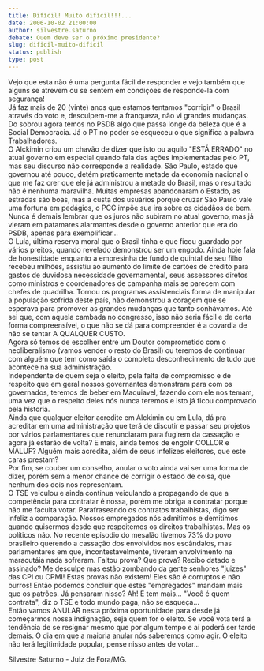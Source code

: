 ```yaml
---
title: Difícil! Muito difícil!!!...
date: 2006-10-02 21:00:00
author: silvestre.saturno
debate: Quem deve ser o próximo presidente?
slug: dificil-muito-dificil
status: publish 
type: post
---
```


Vejo que esta não é uma pergunta fácil de responder e vejo também que alguns se atrevem ou se sentem em condições de responde-la com segurança!  
Já faz mais de 20 (vinte) anos que estamos tentamos "corrigir" o Brasil através do voto e, desculpem-me a franqueza, não vi grandes mudanças. Do sobrou agora temos no PSDB algo que passa longe da beleza que é a Social Democracia. Já o PT no poder se esqueceu o que significa a palavra Trabalhadores.  
O Alckimin criou um chavão de dizer que isto ou aquilo "ESTÁ ERRADO" no atual governo em especial quando fala das ações implementadas pelo PT, mas seu discurso não corresponde a realidade. São Paulo, estado que governou até pouco, detém praticamente metade da economia nacional o que me faz crer que ele já administrou a metade do Brasil, mas o resultado não é nenhuma maravilha. Muitas empresas abandonaram o Estado, as estradas são boas, mas a custa dos usuários porque cruzar São Paulo vale uma fortuna em pedágios, o PCC impõe sua ira sobre os cidadãos de bem. Nunca é demais lembrar que os juros não subiram no atual governo, mas já vieram em patamares alarmantes desde o governo anterior que era do PSDB, apenas para exemplificar...  
O Lula, última reserva moral que o Brasil tinha e que ficou guardado por vários preitos, quando revelado demonstrou ser um engodo. Ainda hoje fala de honestidade enquanto a empresinha de fundo de quintal de seu filho recebeu milhões, assistiu ao aumento do limite de cartões de crédito para gastos de duvidosa necessidade governamental, seus assessores diretos como ministros e coordenadores de campanha mais se parecem com chefes de quadrilha. Tornou os programas assistenciais forma de manipular a população sofrida deste país, não demonstrou a coragem que se esperava para promover as grandes mudanças que tanto sonhávamos. Até sei que, com aquela cambada no congresso, isso não seria fácil e de certa forma compreensível, o que não se dá para compreender é a covardia de não se tentar A QUALQUER CUSTO.  
Agora só temos de escolher entre um Doutor comprometido com o neoliberalismo (vamos vender o resto do Brasil) ou teremos de continuar com alguém que tem como saída o completo desconhecimento de tudo que acontece na sua administração.  
Independente de quem seja o eleito, pela falta de compromisso e de respeito que em geral nossos governantes demonstram para com os governados, teremos de beber em Maquiavel, fazendo com ele nos temam, uma vez que o respeito deles nós nunca teremos e isto já ficou comprovado pela historia.  
Ainda que qualquer eleitor acredite em Alckimin ou em Lula, dá pra acreditar em uma administração que terá de discutir e passar seu projetos por vários parlamentares que renunciaram para fugirem da cassação e agora já estarão de volta? E mais, ainda temos de engolir COLLOR e MALUF? Alguém mais acredita, além de seus infelizes eleitores, que este caras prestam?  
Por fim, se couber um conselho, anular o voto ainda vai ser uma forma de dizer, porém sem a menor chance de corrigir o estado de coisa, que nenhum dos dois nos representam.  
O TSE veiculou e ainda continua veiculando a propagando de que a competência para contratar é nossa, porém me obriga a contratar porque não me faculta votar. Parafraseando os contratos trabalhistas, digo ser infeliz a comparação. Nossos empregados nós admitimos e demitimos quando quisermos desde que respeitemos os direitos trabalhistas. Mas os políticos não. No recente episodio do mesalão tivemos 73% do povo brasileiro querendo a cassação dos envolvidos nos escândalos, mas parlamentares em que, incontestavelmente, tiveram envolvimento na maracutáia nada sofreram. Faltou prova? Que prova? Recibo datado e assinado? Me desculpe mas estão zombando da gente senhores "juizes" das CPI ou CPMI! Estas provas não existem! Eles são é corruptos e não burros! Então podemos concluir que estes "empregados" mandam mais que os patrões. Já pensaram nisso? Ah! E tem mais... "Você é quem contrata", diz o TSE e todo mundo paga, não se esqueça...  
Então vamos ANULAR nesta próxima oportunidade para desde já começarmos nossa indignação, seja quem for o eleito. Se você vota terá a tendência de se resignar mesmo que por algum tempo e aí poderá ser tarde demais. O dia em que a maioria anular nós saberemos como agir. O eleito não terá legitimidade popular, pense nisso antes de votar...


Silvestre Saturno - Juiz de Fora/MG.  



